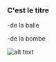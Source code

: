 ### C'est le titre

-de la balle

-de la bombe

![alt text](https://Heu7reka.github.io/images/Eurogroup.png "Logo Title Text 1")
